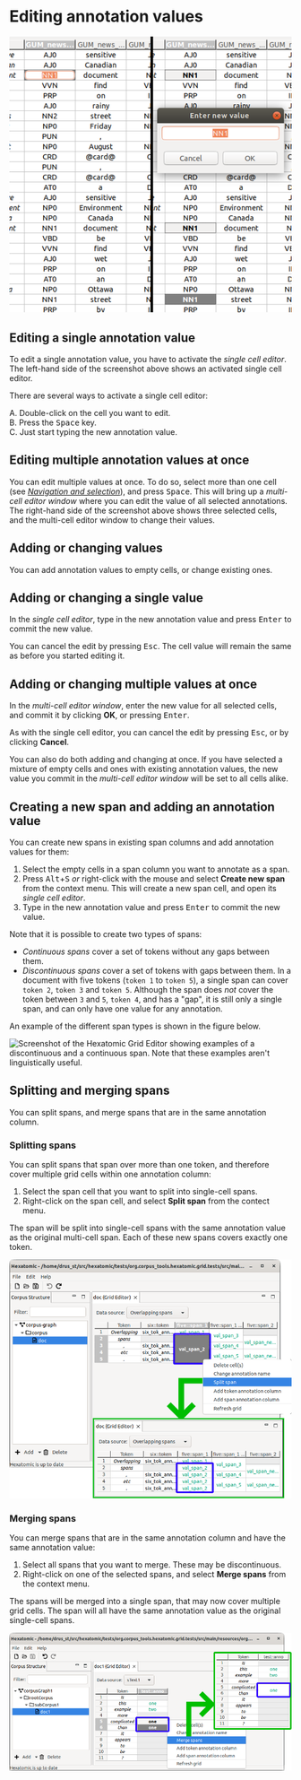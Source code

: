 # Editing annotation values

![Screenshot showing an activated cell editor (left), and an active multi-cell editor window (right).](editing.png)

## Editing a single annotation value

To edit a single annotation value, you have to activate the *single cell editor*.
The left-hand side of the screenshot above shows an activated single cell editor.

There are several ways to activate a single cell editor:

A. Double-click on the cell you want to edit.  
B. Press the <kbd>Space</kbd> key.  
C. Just start typing the new annotation value.

## Editing multiple annotation values at once

You can edit multiple values at once.
To do so, select more than one cell (see [*Navigation and selection*](index.html#navigation-and-selection)), and press <kbd>Space</kbd>.
This will bring up a *multi-cell editor window* where you can edit the value of all selected annotations.
The right-hand side of the screenshot above shows three selected cells, and the multi-cell editor window to change their values.

## Adding or changing values

You can add annotation values to empty cells, or change existing ones.

## Adding or changing a single value

In the *single cell editor*, type in the new annotation value and press <kbd>Enter</kbd> to commit the new value.

You can cancel the edit by pressing <kbd>Esc</kbd>.
The cell value will remain the same as before you started editing it.

## Adding or changing multiple values at once

In the *multi-cell editor window*, enter the new value for all selected cells, and commit it by clicking **OK**, or pressing <kbd>Enter</kbd>.

As with the single cell editor, you can cancel the edit by pressing <kbd>Esc</kbd>, or by clicking **Cancel**.

You can also do both adding and changing at once.
If you have selected a mixture of empty cells and ones with existing annotation values, the new value you commit in the *multi-cell editor window* will be set to all cells alike.

## Creating a new span and adding an annotation value

You can create new spans in existing span columns and add annotation values for them:

1. Select the empty cells in a span column you want to annotate as a span.
2. Press <kbd>Alt</kbd>+<kbd>S</kbd> *or* right-click with the mouse and select <strong>Create new span</strong> from the context menu.
This will create a new span cell, and open its *single cell editor*.
3. Type in the new annotation value and press <kbd>Enter</kbd> to commit the new value.

Note that it is possible to create two types of spans:

- *Continuous spans* cover a set of tokens without any gaps between them.
- *Discontinuous spans* cover a set of tokens with gaps between them.
In a document with five tokens (`token 1` to `token 5`), a single span can cover `token 2`, `token 3` and `token 5`. 
Although the span does *not* cover the token between `3` and `5`, `token 4`, and has a "gap", it is still only a single span, and can only have one value for any annotation.

An example of the different span types is shown in the figure below.

![Screenshot of the Hexatomic Grid Editor showing examples of a discontinuous and a continuous span. Note that these examples aren't linguistically useful.](spans.png)

## Splitting and merging spans

You can split spans, and merge spans that are in the same annotation column.

### Splitting spans

You can split spans that span over more than one token, and therefore cover multiple grid cells within one annotation column:

1. Select the span cell that you want to split into single-cell spans.
2. Right-click on the span cell, and select **Split span** from the contect menu.

The span will be split into single-cell spans with the same annotation value as the original multi-cell span.
Each of these new spans covers exactly one token.

![Edited screenshots showing a selected multi-cell span with activated **Split span** menu, and the result of the span operation at the tip of the arrow.](split-spans.png)

### Merging spans

You can merge spans that are in the same annotation column and have the same annotation value:

1. Select all spans that you want to merge. These may be discontinuous.
2. Right-click on one of the selected spans, and select **Merge spans** from the context menu.

The spans will be merged into a single span, that may now cover multiple grid cells.
The span will all have the same annotation value as the original single-cell spans.

![Edited screenshots showing two selected span cells with the same annotation value with activated **Merge spans** menu, and the result of the span operation at the tip of the arrow.](merge-spans.png)